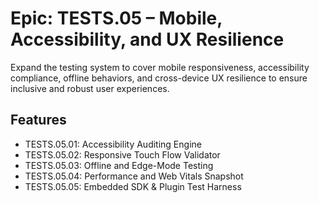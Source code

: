 # Epic: TESTS.05 – Mobile, Accessibility, and UX Resilience

Expand the testing system to cover mobile responsiveness, accessibility compliance, offline behaviors, and cross-device UX resilience to ensure inclusive and robust user experiences.

## Features
- TESTS.05.01: Accessibility Auditing Engine
- TESTS.05.02: Responsive Touch Flow Validator
- TESTS.05.03: Offline and Edge-Mode Testing
- TESTS.05.04: Performance and Web Vitals Snapshot
- TESTS.05.05: Embedded SDK & Plugin Test Harness
